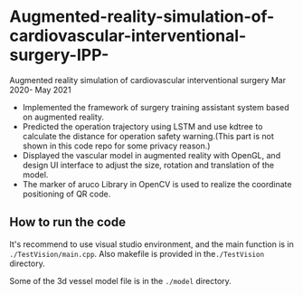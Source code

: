 # Augmented-reality-simulation-of-cardiovascular-interventional-surgery-IPP-
Augmented reality simulation of cardiovascular interventional surgery Mar 2020- May 2021


- Implemented the framework of surgery training assistant system based on augmented reality.
- Predicted the operation trajectory using LSTM and use kdtree to calculate the distance for operation safety warning.(This part is not shown in this code repo for some privacy reason.)
- Displayed the vascular model in augmented reality with OpenGL, and design UI interface to adjust the size, rotation and translation of the model.
- The marker of aruco Library in OpenCV is used to realize the coordinate positioning of QR code.


## How to run the code

It's recommend to use visual studio environment, and the main function is in `./TestVision/main.cpp`. 
Also makefile is provided in the`./TestVision` directory. 

Some of the 3d vessel model file is in the `./model` directory.
